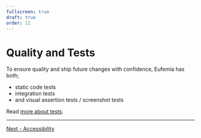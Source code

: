 ```yaml
---
fullscreen: true
draft: true
order: 11
---
```


<Intro>

# Quality and Tests

To ensure quality and ship future changes with confidence, Eufemia has both;

- static code tests
- integration tests
- and visual assertion tests / screenshot tests

Read [more about tests](!/uilib/usage/best-practices/for-testing).

---

[Next - Accessibility](/uilib/intro/13-accessibility?fullscreen)

</Intro>
